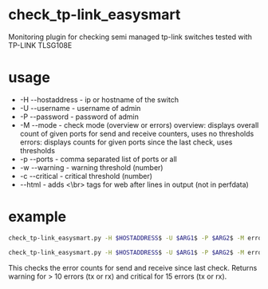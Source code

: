 # check_tp-link_easysmart
Monitoring plugin for checking semi managed tp-link switches
tested with TP-LINK TLSG108E

# usage
* -H --hostaddress - ip or hostname of the switch
* -U --username - username of admin
* -P --password - password of admin
* -M --mode - check mode (overview or errors)
  overview: displays overall count of given ports for send and receive counters, uses no thresholds
  errors: displays counts for given ports since the last check, uses thresholds
* -p --ports - comma separated list of ports or all
* -w --warning - warning threshold (number)
* -c --critical - critical threshold (number)
* --html - adds <\br> tags for web after lines in output (not in perfdata)

# example
```bash
check_tp-link_easysmart.py -H $HOSTADDRESS$ -U $ARG1$ -P $ARG2$ -M errors -p 1,3,5 -w 10 -c 15 --html
```
```bash
check_tp-link_easysmart.py -H $HOSTADDRESS$ -U $ARG1$ -P $ARG2$ -M errors -w 10 -c 15 --html
```
This checks the error counts for send and receive since last check. Returns warning for > 10 errors (tx or rx) and critical for 15 errors (tx or rx).

